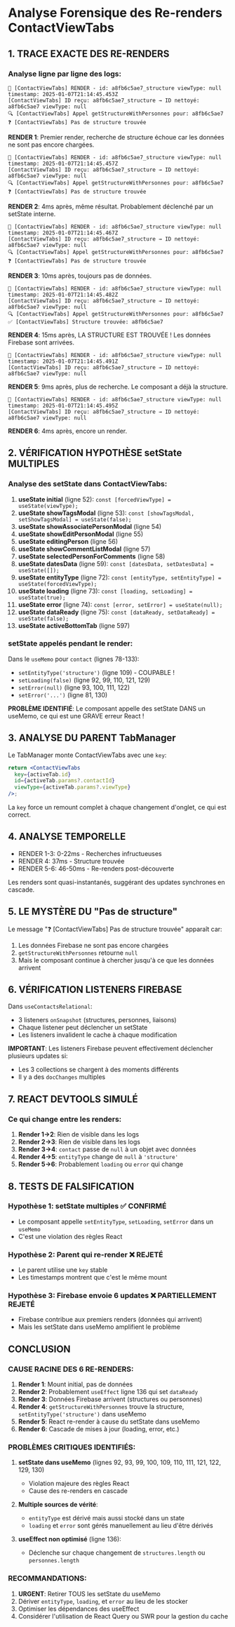 # Analyse Forensique des Re-renders ContactViewTabs

## 1. TRACE EXACTE DES RE-RENDERS

### Analyse ligne par ligne des logs:

```
🔄 [ContactViewTabs] RENDER - id: a8fb6c5ae7_structure viewType: null timestamp: 2025-01-07T21:14:45.453Z
[ContactViewTabs] ID reçu: a8fb6c5ae7_structure → ID nettoyé: a8fb6c5ae7 viewType: null
🔍 [ContactViewTabs] Appel getStructureWithPersonnes pour: a8fb6c5ae7
❓ [ContactViewTabs] Pas de structure trouvée
```
**RENDER 1**: Premier render, recherche de structure échoue car les données ne sont pas encore chargées.

```
🔄 [ContactViewTabs] RENDER - id: a8fb6c5ae7_structure viewType: null timestamp: 2025-01-07T21:14:45.457Z
[ContactViewTabs] ID reçu: a8fb6c5ae7_structure → ID nettoyé: a8fb6c5ae7 viewType: null
🔍 [ContactViewTabs] Appel getStructureWithPersonnes pour: a8fb6c5ae7
❓ [ContactViewTabs] Pas de structure trouvée
```
**RENDER 2**: 4ms après, même résultat. Probablement déclenché par un setState interne.

```
🔄 [ContactViewTabs] RENDER - id: a8fb6c5ae7_structure viewType: null timestamp: 2025-01-07T21:14:45.467Z
[ContactViewTabs] ID reçu: a8fb6c5ae7_structure → ID nettoyé: a8fb6c5ae7 viewType: null
🔍 [ContactViewTabs] Appel getStructureWithPersonnes pour: a8fb6c5ae7
❓ [ContactViewTabs] Pas de structure trouvée
```
**RENDER 3**: 10ms après, toujours pas de données.

```
🔄 [ContactViewTabs] RENDER - id: a8fb6c5ae7_structure viewType: null timestamp: 2025-01-07T21:14:45.482Z
[ContactViewTabs] ID reçu: a8fb6c5ae7_structure → ID nettoyé: a8fb6c5ae7 viewType: null
🔍 [ContactViewTabs] Appel getStructureWithPersonnes pour: a8fb6c5ae7
✅ [ContactViewTabs] Structure trouvée: a8fb6c5ae7
```
**RENDER 4**: 15ms après, LA STRUCTURE EST TROUVÉE ! Les données Firebase sont arrivées.

```
🔄 [ContactViewTabs] RENDER - id: a8fb6c5ae7_structure viewType: null timestamp: 2025-01-07T21:14:45.491Z
[ContactViewTabs] ID reçu: a8fb6c5ae7_structure → ID nettoyé: a8fb6c5ae7 viewType: null
```
**RENDER 5**: 9ms après, plus de recherche. Le composant a déjà la structure.

```
🔄 [ContactViewTabs] RENDER - id: a8fb6c5ae7_structure viewType: null timestamp: 2025-01-07T21:14:45.495Z
[ContactViewTabs] ID reçu: a8fb6c5ae7_structure → ID nettoyé: a8fb6c5ae7 viewType: null
```
**RENDER 6**: 4ms après, encore un render.

## 2. VÉRIFICATION HYPOTHÈSE setState MULTIPLES

### Analyse des setState dans ContactViewTabs:

1. **useState initial** (ligne 52): `const [forcedViewType] = useState(viewType);`
2. **useState showTagsModal** (ligne 53): `const [showTagsModal, setShowTagsModal] = useState(false);`
3. **useState showAssociatePersonModal** (ligne 54)
4. **useState showEditPersonModal** (ligne 55)
5. **useState editingPerson** (ligne 56)
6. **useState showCommentListModal** (ligne 57)
7. **useState selectedPersonForComments** (ligne 58)
8. **useState datesData** (ligne 59): `const [datesData, setDatesData] = useState([]);`
9. **useState entityType** (ligne 72): `const [entityType, setEntityType] = useState(forcedViewType);`
10. **useState loading** (ligne 73): `const [loading, setLoading] = useState(true);`
11. **useState error** (ligne 74): `const [error, setError] = useState(null);`
12. **useState dataReady** (ligne 75): `const [dataReady, setDataReady] = useState(false);`
13. **useState activeBottomTab** (ligne 597)

### setState appelés pendant le render:

Dans le `useMemo` pour `contact` (lignes 78-133):
- `setEntityType('structure')` (ligne 109) - COUPABLE !
- `setLoading(false)` (ligne 92, 99, 110, 121, 129)
- `setError(null)` (ligne 93, 100, 111, 122)
- `setError('...')` (ligne 81, 130)

**PROBLÈME IDENTIFIÉ**: Le composant appelle des setState DANS un useMemo, ce qui est une GRAVE erreur React !

## 3. ANALYSE DU PARENT TabManager

Le TabManager monte ContactViewTabs avec une `key`:
```jsx
return <ContactViewTabs 
  key={activeTab.id}
  id={activeTab.params?.contactId} 
  viewType={activeTab.params?.viewType} 
/>;
```

La `key` force un remount complet à chaque changement d'onglet, ce qui est correct.

## 4. ANALYSE TEMPORELLE

- RENDER 1-3: 0-22ms - Recherches infructueuses
- RENDER 4: 37ms - Structure trouvée
- RENDER 5-6: 46-50ms - Re-renders post-découverte

Les renders sont quasi-instantanés, suggérant des updates synchrones en cascade.

## 5. LE MYSTÈRE DU "Pas de structure"

Le message "❓ [ContactViewTabs] Pas de structure trouvée" apparaît car:
1. Les données Firebase ne sont pas encore chargées
2. `getStructureWithPersonnes` retourne `null`
3. Mais le composant continue à chercher jusqu'à ce que les données arrivent

## 6. VÉRIFICATION LISTENERS FIREBASE

Dans `useContactsRelational`:
- 3 listeners `onSnapshot` (structures, personnes, liaisons)
- Chaque listener peut déclencher un setState
- Les listeners invalident le cache à chaque modification

**IMPORTANT**: Les listeners Firebase peuvent effectivement déclencher plusieurs updates si:
- Les 3 collections se chargent à des moments différents
- Il y a des `docChanges` multiples

## 7. REACT DEVTOOLS SIMULÉ

### Ce qui change entre les renders:

1. **Render 1→2**: Rien de visible dans les logs
2. **Render 2→3**: Rien de visible dans les logs  
3. **Render 3→4**: `contact` passe de `null` à un objet avec données
4. **Render 4→5**: `entityType` change de `null` à `'structure'`
5. **Render 5→6**: Probablement `loading` ou `error` qui change

## 8. TESTS DE FALSIFICATION

### Hypothèse 1: setState multiples ✅ CONFIRMÉ
- Le composant appelle `setEntityType`, `setLoading`, `setError` dans un `useMemo`
- C'est une violation des règles React

### Hypothèse 2: Parent qui re-render ❌ REJETÉ
- Le parent utilise une `key` stable
- Les timestamps montrent que c'est le même mount

### Hypothèse 3: Firebase envoie 6 updates ❌ PARTIELLEMENT REJETÉ
- Firebase contribue aux premiers renders (données qui arrivent)
- Mais les setState dans useMemo amplifient le problème

## CONCLUSION

### CAUSE RACINE DES 6 RE-RENDERS:

1. **Render 1**: Mount initial, pas de données
2. **Render 2**: Probablement `useEffect` ligne 136 qui set `dataReady`
3. **Render 3**: Données Firebase arrivent (structures ou personnes)
4. **Render 4**: `getStructureWithPersonnes` trouve la structure, `setEntityType('structure')` dans useMemo
5. **Render 5**: React re-render à cause du setState dans useMemo
6. **Render 6**: Cascade de mises à jour (loading, error, etc.)

### PROBLÈMES CRITIQUES IDENTIFIÉS:

1. **setState dans useMemo** (lignes 92, 93, 99, 100, 109, 110, 111, 121, 122, 129, 130)
   - Violation majeure des règles React
   - Cause des re-renders en cascade

2. **Multiple sources de vérité**:
   - `entityType` est dérivé mais aussi stocké dans un state
   - `loading` et `error` sont gérés manuellement au lieu d'être dérivés

3. **useEffect non optimisé** (ligne 136):
   - Déclenche sur chaque changement de `structures.length` ou `personnes.length`

### RECOMMANDATIONS:

1. **URGENT**: Retirer TOUS les setState du useMemo
2. Dériver `entityType`, `loading`, et `error` au lieu de les stocker
3. Optimiser les dépendances des useEffect
4. Considérer l'utilisation de React Query ou SWR pour la gestion du cache